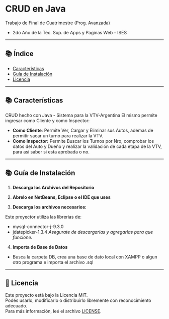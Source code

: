 # CRUD en Java

Trabajo de Final de Cuatrimestre (Prog. Avanzada)
- 2do Año de la Tec. Sup. de Apps y Paginas Web - ISES

---

## 📚 Índice

- [Características](#características)
- [Guía de Instalación](#guía-de-instalación)
- [Licencia](#licencia)

---

## 📚 Características

CRUD hecho con Java - Sistema para la VTV-Argentina
El mismo permite ingresar como Cliente y como Inspector:
- **Como Cliente**: 
Permite Ver, Cargar y Eliminar sus Autos, ademas de permitir sacar un turno para realizar la VTV. 
- **Como Inspector:** 
Permite Buscar los Turnos por Nro, comprobar los datos del Auto y Dueño y realizar la validación de cada etapa de la VTV, para asi saber si esta aprobada o no.

---

## 📚 Guía de Instalación

1. **Descarga los Archivos del Repositorio**

2. **Abrelo en NetBeans, Eclipse o el IDE que uses**

3. **Descarga los archivos necesarios:**

  Este proyector utiliza las librerias de:
  - mysql-connector-j-9.3.0
  - jdatepicker-1.3.4
  _Asegurate de descargarlas y agregarlas para que funcione._

4. **Importa de Base de Datos**

- Busca la carpeta DB, crea una base de dato local con XAMPP o algun otro programa e importa el archivo .sql

---

## 📄 Licencia

Este proyecto está bajo la Licencia MIT.  
Podés usarlo, modificarlo o distribuirlo libremente con reconocimiento adecuado.  
Para más información, leé el archivo [LICENSE](./LICENSE).
